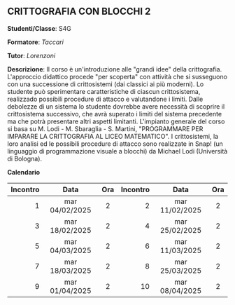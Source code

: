 ## CRITTOGRAFIA CON BLOCCHI 2

**Studenti/Classe**: S4G

**Formatore**: *Taccari*

**Tutor**: *Lorenzoni*

**Descrizione**: Il corso è un'introduzione alle "grandi idee" della crittografia. L'approccio didattico procede "per scoperta" con attività che si susseguono con una successione di crittosistemi (dai classici ai più moderni). Lo studente può sperimentare caratteristiche di ciascun crittosistema, realizzado possibili procedure di attacco e valutandone i limiti. Dalle debolezze di un sistema lo studente dovrebbe avere necessità di scoprire il crittosistema successivo, che avrà superato i limiti del sistema precedente ma che potrà presentare altri aspetti limitanti. L'impianto generale del corso si basa su M. Lodi - M. Sbaraglia - S. Martini, "PROGRAMMARE PER IMPARARE LA CRITTOGRAFIA AL LICEO MATEMATICO". I crittosistemi, la loro analisi ed le possibili procedure di attacco sono realizzate in Snap! (un linguaggio di programmazione visuale a blocchi) da Michael Lodi (Università di Bologna).

**Calendario**

| Incontro | Data | Ora | Incontro | Data | Ora |
|--:|:-:|:-:|--:|:-:|:-:|
|1|mar 04/02/2025 |2|2|mar 11/02/2025 |2|
|3|mar 18/02/2025 |2|4|mar 25/02/2025 |2|
|5|mar 04/03/2025 |2|6|mar 11/03/2025 |2|
|7|mar 18/03/2025 |2|8|mar 25/03/2025 |2|
|9|mar 01/04/2025 |2|10|mar 08/04/2025 |2|


